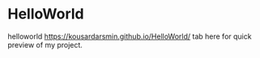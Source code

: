 # HelloWorld
helloworld 
https://kousardarsmin.github.io/HelloWorld/ tab here for quick preview of my project.
